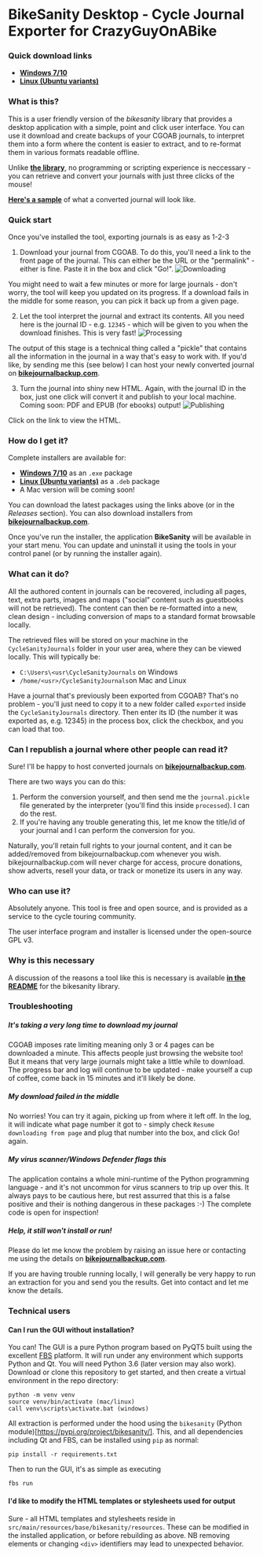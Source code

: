 # BikeSanity Desktop - Cycle Journal Exporter for CrazyGuyOnABike

### Quick download links

- [**Windows 7/10**](https://github.com/JohnHenrySplitMyHeart/bikesanity-ui/releases/download/v1.0.1/BikeSanitySetup.exe)
- [**Linux (Ubuntu variants)**](https://github.com/JohnHenrySplitMyHeart/bikesanity-ui/releases/download/v1.0.1/BikeSanity.deb)


### What is this?

This is a user friendly version of the _bikesanity_ library that provides a desktop application with a simple, point and click user interface. You can use it download and create backups of your CGOAB journals, to interpret them into a form where the content is easier to extract, and to re-format them in various formats readable offline.

Unlike [**the library**](https://github.com/JohnHenrySplitMyHeart/bikesanity/), no programming or scripting experience is neccessary - you can retrieve and convert your journals with just three clicks of the mouse!

[**Here's a sample**](https://www.bikejournalbackup.com/journals/sample/index.html) of what a converted journal will look like.


### Quick start

Once you've installed the tool, exporting journals is as easy as 1-2-3

1. Download your journal from CGOAB. To do this, you'll need a link to the front page of the journal. This can either be the URL or the "permalink" - either is fine. Paste it in the box and click "Go!".
![Downloading](docs/download.png "Downloading")

You might need to wait a few minutes or more for large journals - don't worry, the tool will keep you updated on its progress. If a download fails in the middle for some reason, you can pick it back up from a given page.

2. Let the tool interpret the journal and extract its contents. All you need here is the journal ID - e.g. `12345` - which will be given to you when the download finishes. This is very fast!
![Processing](docs/processing.png "Processing")

The output of this stage is a technical thing called a "pickle" that contains all the information in the journal in a way that's easy to work with. If you'd like, by sending me this (see below) I can host your newly converted journal on [**bikejournalbackup.com**](https://www.bikejournalbackup.com).

3. Turn the journal into shiny new HTML. Again, with the journal ID in the box, just one click will convert it and publish to your local machine. Coming soon: PDF and EPUB (for ebooks) output!
![Publishing](docs/publish.png "Publishing")

Click on the link to view the HTML.


### How do I get it?

Complete installers are available for:

- [**Windows 7/10**](https://github.com/JohnHenrySplitMyHeart/bikesanity-ui/releases/download/v1.0.1/BikeSanitySetup.exe) as an `.exe` package
- [**Linux (Ubuntu variants)**](https://github.com/JohnHenrySplitMyHeart/bikesanity-ui/releases/download/v1.0.1/BikeSanity.deb) as a `.deb` package
- A Mac version will be coming soon!

You can download the latest packages using the links above (or in the _Releases_ section). You can also download installers from [**bikejournalbackup.com**](https://www.bikejournalbackup.com/download.html).

Once you've run the installer, the application **BikeSanity** will be available in your start menu. You can update and uninstall it using the tools in your control panel (or by running the installer again).

### What can it do?

All the authored content in journals can be recovered, including all pages, text, extra parts, images and maps ("social" content such as guestbooks will not be retrieved). The content can then be re-formatted into a new, clean design - including conversion of maps to a standard format browsable locally.

The retrieved files will be stored on your machine in the `CycleSanityJournals` folder in your user area, where they can be viewed locally. This will typically be:

- `C:\Users\<usr\CycleSanityJournals` on Windows
- `/home/<usr>/CycleSanityJournals`on Mac and Linux

Have a journal that's previously been exported from CGOAB? That's no problem - you'll just need to copy it to a new folder called `exported` inside the `CycleSanityJournals` directory. Then enter its ID (the number it was exported as, e.g. 12345) in the process box, click the checkbox, and you can load that too.

### Can I republish a journal where other people can read it?

Sure! I'll be happy to host converted journals on [**bikejournalbackup.com**](https://www.bikejournalbackup.com). 

There are two ways you can do this:

1. Perform the conversion yourself, and then send me the `journal.pickle` file generated by the interpreter (you'll find this inside `processed`). I can do the rest.
2. If you're having any trouble generating this, let me know the title/id of your journal and I can perform the conversion for you.

Naturally, you'll retain full rights to your journal content, and it can be added/removed from bikejournalbackup.com whenever you wish. bikejournalbackup.com will never charge for access, procure donations, show adverts, resell your data, or track or monetize its users in any way.

### Who can use it?

Absolutely anyone. This tool is free and open source, and is provided as a service to the cycle touring community. 

The user interface program and installer is licensed under the open-source GPL v3. 

### Why is this necessary

A discussion of the reasons a tool like this is necessary is available [**in the README**](https://github.com/JohnHenrySplitMyHeart/bikesanity#why-is-this-necessary) for the bikesanity library.

### Troubleshooting

##### It's taking a very long time to download my journal

CGOAB imposes rate limiting meaning only 3 or 4 pages can be downloaded a minute. This affects people just browsing the website too! But it means that very large journals might take a little while to download. The progress bar and log will continue to be updated - make yourself a cup of coffee, come back in 15 minutes and it'll likely be done.

##### My download failed in the middle

No worries! You can try it again, picking up from where it left off. In the log, it will indicate what page number it got to - simply check `Resume downloading from page` and plug that number into the box, and click Go! again.

##### My virus scanner/Windows Defender flags this

The application contains a whole mini-runtime of the Python programming language - and it's not uncommon for virus scanners to trip up over this. It always pays to be cautious here, but rest assurred that this is a false positive and their is nothing dangerous in these packages :-) The complete code is open for inspection!

##### Help, it still won't install or run!

Please do let me know the problem by raising an issue here or contacting me using the details on [**bikejournalbackup.com**](https://www.bikejournalbackup.com). 

If you are having trouble running locally, I will generally be very happy to run an extraction for you and send you the results. Get into contact and let me know the details.

### Technical users

#### Can I run the GUI without installation?

You can! The GUI is a pure Python program based on PyQT5 built using the excellent [FBS](https://build-system.fman.io/) platform. It will run under any environment which supports Python and Qt. You will need Python 3.6 (later version may also work). Download or clone this repository to get started, and then create a virtual environment in the repo directory:

    python -m venv venv
    source venv/bin/activate (mac/linux)
    call venv\scripts\activate.bat (windows)

All extraction is performed under the hood using the `bikesanity` (Python module)[https://pypi.org/project/bikesanity/]. This, and all dependencies including Qt and FBS, can be installed using `pip` as normal:

    pip install -r requirements.txt

Then to run the GUI, it's as simple as executing

    fbs run

#### I'd like to modify the HTML templates or stylesheets used for output

Sure - all HTML templates and stylesheets reside in `src/main/resources/base/bikesanity/resources`. These can be modified in the installed application, or before rebuilding as above. NB removing elements or changing `<div>` identifiers may lead to unexpected behavior.

